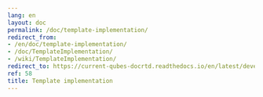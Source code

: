 ```yaml
---
lang: en
layout: doc
permalink: /doc/template-implementation/
redirect_from:
- /en/doc/template-implementation/
- /doc/TemplateImplementation/
- /wiki/TemplateImplementation/
redirect_to: https://current-qubes-docrtd.readthedocs.io/en/latest/developer/system/template-implementation.html
ref: 58
title: Template implementation
---
```


